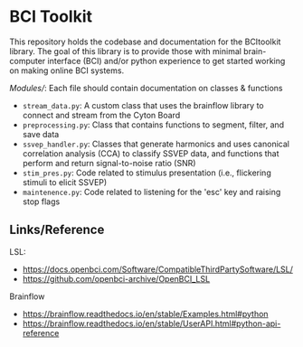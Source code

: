 # BCI Toolkit

This repository holds the codebase and documentation for the BCItoolkit library. The goal of this library is to provide those with minimal brain-computer interface (BCI) and/or python experience to get started working on making online BCI systems.

*Modules/*: Each file should contain documentation on classes & functions
- `stream_data.py`: A custom class that uses the brainflow library to connect and stream from the Cyton Board
- `preprocessing.py`: Class that contains functions to segment, filter, and save data
- `ssvep_handler.py`: Classes that generate harmonics and uses canonical correlation analysis (CCA) to classify SSVEP data, and functions that perform and return signal-to-noise ratio (SNR)
- `stim_pres.py`: Code related to stimulus presentation (i.e., flickering stimuli to elicit SSVEP)
- `maintenence.py`: Code related to listening for the 'esc' key and raising stop flags




## Links/Reference

LSL:
- https://docs.openbci.com/Software/CompatibleThirdPartySoftware/LSL/
- https://github.com/openbci-archive/OpenBCI_LSL

Brainflow
- https://brainflow.readthedocs.io/en/stable/Examples.html#python
- https://brainflow.readthedocs.io/en/stable/UserAPI.html#python-api-reference
